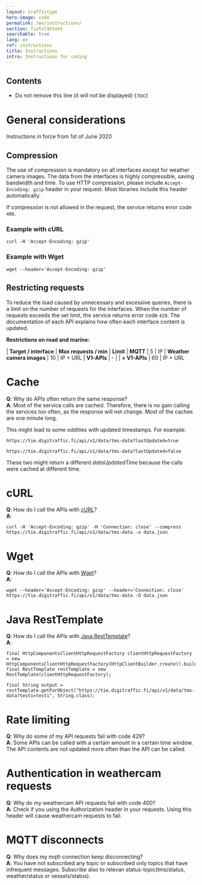 ```yaml
---
layout: traffictype
hero-image: code
permalink: /en/instructions/
section: Tietolähteet
searchable: true
lang: en
ref: instructions
title: Instructions
intro: Instructions for coding
---
```


<h2 id="contents">Contents</h2>

* Do not remove this line (it will not be displayed)
{:toc}

# General considerations

Instructions in force from 1st of June 2020

## Compression  

The use of compression is mandatory on all interfaces except for weather camera images.
The data from the interfaces is highly compressible, saving bandwidth and time.
To use HTTP compression, please include `Accept-Encoding: gzip` header in your request. 
Most libraries include this header automatically.

If compression is not allowed in the request, the service returns error code `406`.

### Example with cURL
```
curl -H 'Accept-Encoding: gzip'
```
### Example with Wget
```
wget --header='Accept-Encoding: gzip'
```

## Restricting requests  

To reduce the load caused by unnecessary and excessive queries, there is a limit on the number of requests for the interfaces.
When the number of requests exceeds the set limit, the service returns error code `429`.
The documentation of each API explains how often each interface content is updated.

**Restrictions on road and marine:**  

| **Target / interface**      | **Max requests / min** | **Limit**
| **MQTT**                    | 5                 | IP
| **Weather camera images**   | 10                | IP + URL
| **V1-APIs**                 | -                 |
| **> V1-APIs**               | 60                | IP + URL

<!-- 
## Headers to identify the application

We hope that API users will use the HTTP headers described below in all HTTP requests.
This enables us to better monitor the load from different use cases and to react better to possible error situations.
An example could be a programming error that causes a considerable load by making additional requests to our interfaces.
If the information listed below is in order, we are able to identify the API user in question and to notify 
the application developer or administrator.

### User-Agent

The User-Agent header should be in accordance with [RFC-7231 5.5.3](https://tools.ietf.org/html/rfc7231#section-5.5.3)
including at least the name and version of the application. Below you can find examples.

`User-Agent: <application>/<version>`  
`User-Agent: Digitraffic Map/0.1`

### Digitraffic-User

The Digitraffic-User header should include an identifiable user party. Below you can find examples.

`Digitraffic-User: <party>`  
`Digitraffic-User: TMFG`
-->

# Cache
__Q__: Why do APIs often return the same response?  
__A__: Most of the service calls are cached.  Therefore, there is no gain calling the services too often, as the response will not change.  Most
of the caches are one minute long.

This might lead to some oddities with updated timestamps. For example:

`https://tie.digitraffic.fi/api/v1/data/tms-data?lastUpdated=true`

`https://tie.digitraffic.fi/api/v1/data/tms-data?lastUpdated=false`

These two might return a different _dataUpdatedTime_ because the calls were cached at different time.

# cURL
__Q__: How do I call the APIs with [cURL](https://curl.haxx.se/)?  
__A__:
```
curl -H 'Accept-Encoding: gzip' -H 'Connection: close' --compress https://tie.digitraffic.fi/api/v1/data/tms-data -o data.json
```

# Wget
__Q__: How do I call the APIs with [Wget](https://www.gnu.org/software/wget/)?  
__A__:
```
wget --header='Accept-Encoding: gzip' --header='Connection: close' https://tie.digitraffic.fi/api/v1/data/tms-data -O data.json
```

# Java RestTemplate
__Q__: How do I call the APIs with [Java RestTemplate](https://docs.spring.io/spring/docs/current/javadoc-api/org/springframework/web/client/RestTemplate.html)?  
__A__:
```
final HttpComponentsClientHttpRequestFactory clientHttpRequestFactory = new HttpComponentsClientHttpRequestFactory(HttpClientBuilder.create().build());
final RestTemplate restTemplate = new RestTemplate(clientHttpRequestFactory);

final String output = restTemplate.getForObject("https://tie.digitraffic.fi/api/v1/data/tms-data?testi=testi", String.class);
```

# Rate limiting
__Q__: Why do some of my API requests fail with code 429?  
__A__: Some APIs can be called with a certain amount in a certain time window. The API contents are not updated more often than the API can be called.  

# Authentication in weathercam requests
__Q__: Why do my weathercam API requests fail with code 400?  
__A__: Check if you using the Authorization header in your requests. Using this header will cause weathercam requests to fail.  

# MQTT disconnects
__Q__: Why does my mqtt-connection keep disconnecting?  
__A__: You have not subscribed any topic or subscribed only topics that have infrequent messages. 
Subscribe also to relevan status-topic(tms/status, weather/status or vessels/status).
